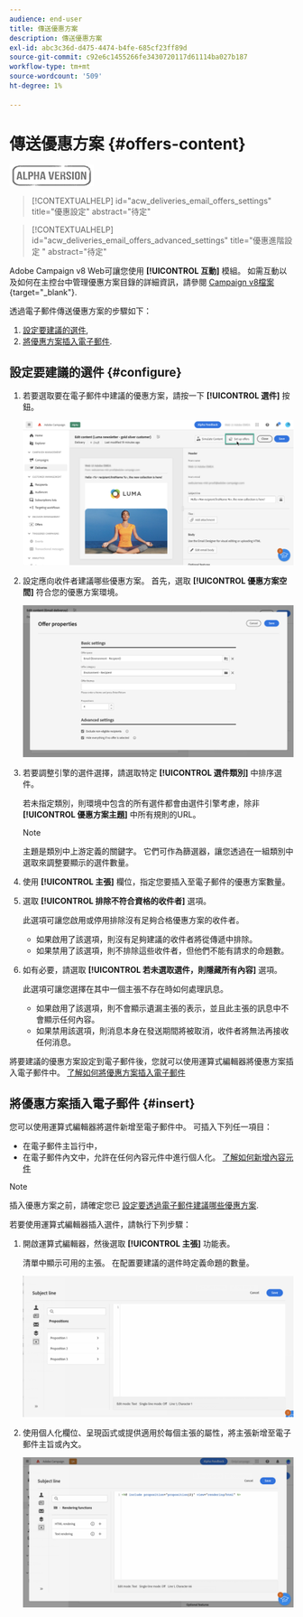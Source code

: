 ```yaml
---
audience: end-user
title: 傳送優惠方案
description: 傳送優惠方案
exl-id: abc3c36d-d475-4474-b4fe-685cf23ff89d
source-git-commit: c92e6c1455266fe3430720117d61114ba027b187
workflow-type: tm+mt
source-wordcount: '509'
ht-degree: 1%

---
```


# 傳送優惠方案 {#offers-content}

![](../assets/do-not-localize/badge.png)

>[!CONTEXTUALHELP]
>id="acw_deliveries_email_offers_settings"
>title="優惠設定"
>abstract="待定"

>[!CONTEXTUALHELP]
>id="acw_deliveries_email_offers_advanced_settings"
>title="優惠進階設定 "
>abstract="待定"

Adobe Campaign v8 Web可讓您使用 **[!UICONTROL 互動]** 模組。 如需互動以及如何在主控台中管理優惠方案目錄的詳細資訊，請參閱 [Campaign v8檔案](https://experienceleague.adobe.com/docs/campaign/campaign-v8/offers/interaction.html){target="_blank"}.

透過電子郵件傳送優惠方案的步驟如下：

1. [設定要建議的選件](#configure),
1. [將優惠方案插入電子郵件](#insert).

## 設定要建議的選件 {#configure}

1. 若要選取要在電子郵件中建議的優惠方案，請按一下 **[!UICONTROL 選件]** 按鈕。

   ![](assets/setup-offers.png)

1. 設定應向收件者建議哪些優惠方案。 首先，選取 **[!UICONTROL 優惠方案空間]** 符合您的優惠方案環境。

   ![](assets/create-content-offers.png)

1. 若要調整引擎的選件選擇，請選取特定 **[!UICONTROL 選件類別]** 中排序選件。

   若未指定類別，則環境中包含的所有選件都會由選件引擎考慮，除非 **[!UICONTROL 優惠方案主題]** 中所有規則的URL。

   >[!NOTE]
   >
   >主題是類別中上游定義的關鍵字。 它們可作為篩選器，讓您透過在一組類別中選取來調整要顯示的選件數量。

1. 使用 **[!UICONTROL 主張]** 欄位，指定您要插入至電子郵件的優惠方案數量。

1. 選取 **[!UICONTROL 排除不符合資格的收件者]** 選項。

   此選項可讓您啟用或停用排除沒有足夠合格優惠方案的收件者。

   * 如果啟用了該選項，則沒有足夠建議的收件者將從傳遞中排除。
   * 如果禁用了該選項，則不排除這些收件者，但他們不能有請求的命題數。

1. 如有必要，請選取 **[!UICONTROL 若未選取選件，則隱藏所有內容]** 選項。

   此選項可讓您選擇在其中一個主張不存在時如何處理訊息。

   * 如果啟用了該選項，則不會顯示遺漏主張的表示，並且此主張的訊息中不會顯示任何內容。
   * 如果禁用該選項，則消息本身在發送期間將被取消，收件者將無法再接收任何消息。

將要建議的優惠方案設定到電子郵件後，您就可以使用運算式編輯器將優惠方案插入電子郵件中。 [了解如何將優惠方案插入電子郵件](#insert)

## 將優惠方案插入電子郵件 {#insert}

您可以使用運算式編輯器將選件新增至電子郵件中。 可插入下列任一項目：

* 在電子郵件主旨行中，
* 在電子郵件內文中，允許在任何內容元件中進行個人化。 [了解如何新增內容元件](content-components.md)

>[!NOTE]
>
>插入優惠方案之前，請確定您已 [設定要透過電子郵件建議哪些優惠方案](#configure).

若要使用運算式編輯器插入選件，請執行下列步驟：

1. 開啟運算式編輯器，然後選取 **[!UICONTROL 主張]** 功能表。

   清單中顯示可用的主張。 在配置要建議的選件時定義命題的數量。

   ![](assets/offer-insertion.png)

1. 使用個人化欄位、呈現函式或提供適用於每個主張的屬性，將主張新增至電子郵件主旨或內文。

   ![](assets/offer-inserted.png)
